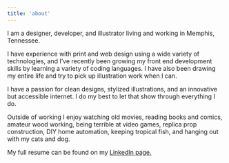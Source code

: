 ```yaml
---
title: 'about'
---
```


<headshot><headshot/>
I am a designer, developer, and illustrator living and working in Memphis, Tennessee.

I have experience with print and web design using a wide variety of technologies, and I’ve recently been growing my front end development skills by learning a variety of coding languages. I have also been drawing my entire life and try to pick up illustration work when I can.

I have a passion for clean designs, stylized illustrations, and an innovative but accessible internet. I do my best to let that show through everything I do.

Outside of working I enjoy watching old movies, reading books and comics, amateur wood working, being terrible at video games, replica prop construction, DIY home automation, keeping tropical fish, and hanging out with my cats and dog.

My full resume can be found on my <a href="https://www.linkedin.com/in/ryanfiller/" target="blank">LinkedIn page.</a>